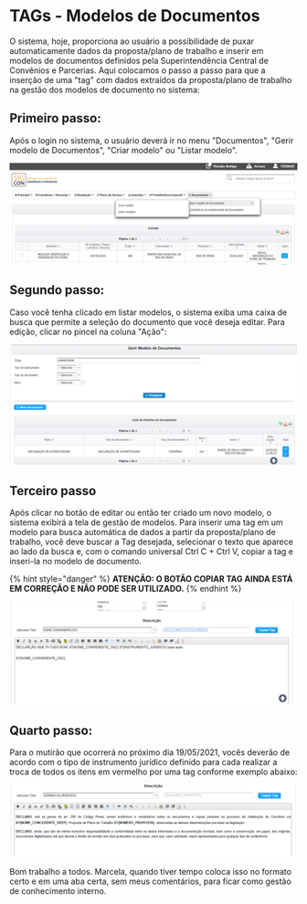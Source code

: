 # TAGs - Modelos de Documentos

O sistema, hoje, proporciona ao usuário a possibilidade de puxar automaticamente dados da proposta/plano de trabalho e inserir em modelos de documentos definidos pela Superintendência Central de Convênios e Parcerias. Aqui colocamos o passo a passo para que a inserção de uma "tag" com dados extraídos da proposta/plano de trabalho na gestão dos modelos de documento no sistema:

## Primeiro passo:

Após o login no sistema, o usuário deverá ir no menu "Documentos", "Gerir modelo de Documentos", "Criar modelo" ou "Listar modelo".

![P&#xF3;s Login](../.gitbook/assets/image%20%28453%29.png)

## Segundo passo:

Caso você tenha clicado em listar modelos, o sistema exiba uma caixa de busca que permite a seleção do documento que você deseja editar. Para edição, clicar no pincel  na coluna "Ação":

![Tela de busca de modelos de documentos](../.gitbook/assets/image%20%28455%29.png)



## Terceiro passo

Após clicar no botão de editar ou então ter criado um novo modelo, o sistema exibirá a tela de gestão de modelos. Para inserir uma tag em um modelo para busca automática de dados a partir da proposta/plano de trabalho, você deve buscar a Tag desejada, selecionar o texto que aparece ao lado da busca e, com o comando universal Ctrl C + Ctrl V, copiar a tag e inseri-la no modelo de documento.

{% hint style="danger" %}
**ATENÇÃO: O BOTÃO COPIAR TAG AINDA ESTÁ EM CORREÇÃO E NÃO PODE SER UTILIZADO.**
{% endhint %}

![Buscar e inserir tags](../.gitbook/assets/image%20%28452%29.png)

## Quarto passo:

Para o mutirão que ocorrerá no próximo dia 19/05/2021, vocês deverão de acordo com o tipo de instrumento jurídico definido para cada realizar a troca de todos os itens em vermelho por uma tag conforme exemplo abaixo:

![Bom trabalho a todos](../.gitbook/assets/image%20%28454%29.png)

Bom trabalho a todos. Marcela, quando tiver tempo coloca isso no formato certo e em uma aba certa, sem meus comentários, para ficar como gestão de conhecimento interno.

